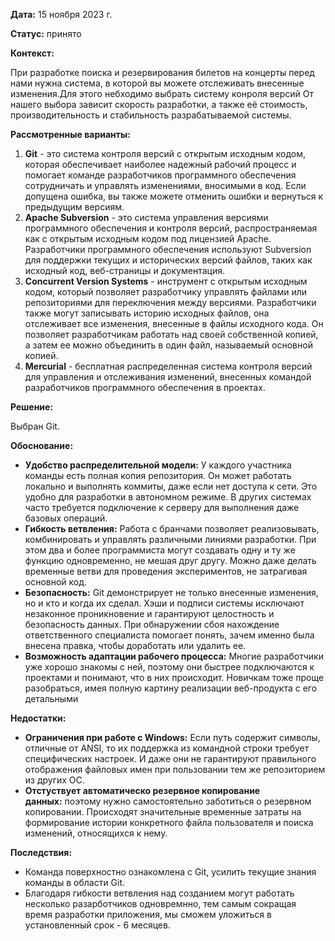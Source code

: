 
**Дата:** 15 ноября 2023 г.

**Статус:** принято

**Контекст:**

При разработке поиска и резервирования билетов на концерты перед нами нужна система, в которой вы можете отслеживать внесенные изменения.Для этого небходимо выбрать систему конроля версий От нашего выбора зависит скорость разработки, а также её стоимость, производительность и стабильность разрабатываемой системы. 

**Рассмотренные варианты:**

1. **Git** - это система контроля версий с открытым исходным кодом, которая обеспечивает наиболее надежный рабочий процесс и помогает команде разработчиков программного обеспечения сотрудничать и управлять изменениями, вносимыми в код. Если допущена ошибка, вы также можете отменить ошибки и вернуться к предыдущим версиям. 
2. **Apache Subversion** - это система управления версиями программного обеспечения и контроля версий, распространяемая как с открытым исходным кодом под лицензией Apache. Разработчики программного обеспечения используют Subversion для поддержки текущих и исторических версий файлов, таких как исходный код, веб-страницы и документация.
3. **Concurrent Version Systems** - инструмент с открытым исходным кодом, который позволяет разработчику управлять файлами или репозиториями для переключения между версиями. Разработчики также могут записывать историю исходных файлов, она отслеживает все изменения, внесенные в файлы исходного кода. Он позволяет разработчикам работать над своей собственной копией, а затем ее можно объединить в один файл, называемый основной копией.
4. **Mercurial** -  бесплатная распределенная система контроля версий для управления и отслеживания изменений, внесенных командой разработчиков программного обеспечения в проектах.

**Решение:**

Выбран Git.

**Обоснование:**

- **Удобство распределительной модели:** У каждого участника команды есть полная копия репозитория. Он может работать локально и выполнять коммиты, даже если нет доступа к сети. Это удобно для разработки в автономном режиме. В других системах часто требуется подключение к серверу для выполнения даже базовых операций.
- **Гибкость ветвления:** Работа с бранчами позволяет реализовывать, комбинировать и управлять различными линиями разработки. При этом два и более программиста могут создавать одну и ту же функцию одновременно, не мешая друг другу. Можно даже делать временные ветви для проведения экспериментов, не затрагивая основной код.
- **Безопасность:** Git демонстрирует не только внесенные изменения, но и кто и когда их сделал. Хэши и подписи системы исключают незаконное проникновение и гарантируют целостность и безопасность данных. При обнаружении сбоя нахождение ответственного специалиста помогает понять, зачем именно была внесена правка, чтобы доработать или удалить ее.
- **Возможность адаптации рабочего процесса:**  Многие разработчики уже хорошо знакомы с ней, поэтому они быстрее подключаются к проектами и понимают, что в них происходит. Новичкам тоже проще разобраться, имея полную картину реализации веб-продукта с его детальными

**Недостатки:**
- **Ограничения при работе с Windows:** Если путь содержит символы, отличные от ANSI, то их поддержка из командной строки требует специфических настроек. И даже они не гарантируют правильного отображения файловых имен при пользовании тем же репозиторием из других ОС.
- **Отстуствует автоматическо резервное копирование данных:** поэтому нужно самостоятельно заботиться о резервном копировании. Происходят значительные временные затраты на формирование истории конкретного файла пользователя и поиска изменений, относящихся к нему.

**Последствия:**

- Команда поверхностно ознакомлена с Git, усилить текущие знания команды в области Git.
- Благодаря гибкости ветвления над созданием могут работать несколько разарботчиков одновремнно, тем самым сокращая время разработки приложения, мы сможем уложиться в установленный срок - 6 месяцев.
